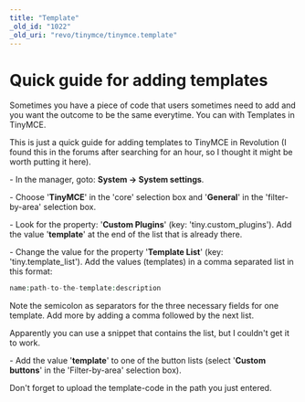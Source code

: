 ```yaml
---
title: "Template"
_old_id: "1022"
_old_uri: "revo/tinymce/tinymce.template"
---
```


# Quick guide for adding templates

Sometimes you have a piece of code that users sometimes need to add and you want the outcome to be the same everytime. 
You can with Templates in TinyMCE.

This is just a quick guide for adding templates to TinyMCE in Revolution (I found this in the forums after searching for an hour, so I thought it might be worth putting it here).

\- In the manager, goto: **System -> System settings**.

\- Choose '**TinyMCE**' in the 'core' selection box and '**General**' in the 'filter-by-area' selection box.

\- Look for the property: '**Custom Plugins**' (key: 'tiny.custom\_plugins'). Add the value '**template**' at the end of the list that is already there.

\- Change the value for the property '**Template List**' (key: 'tiny.template\_list'). Add the values (templates) in a comma separated list in this format:

``` php
name:path-to-the-template:description
```

Note the semicolon as separators for the three necessary fields for one template. Add more by adding a comma followed by the next list.

Apparently you can use a snippet that contains the list, but I couldn't get it to work.

\- Add the value '**template**' to one of the button lists (select '**Custom buttons**' in the 'Filter-by-area' selection box).

Don't forget to upload the template-code in the path you just entered.